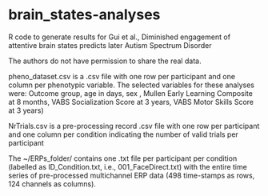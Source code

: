 # brain_states-analyses
R code to generate results for Gui et al., Diminished engagement of attentive brain states predicts later Autism Spectrum Disorder


The authors do not have permission to share the real data. 

pheno_dataset.csv is a .csv file with one row per participant and one column per phenotypic variable. The selected variables for these analyses were: Outcome group, age in days, sex , Mullen Early Learning Composite at 8 months, VABS Socialization Score at 3 years, VABS Motor Skills Score at 3 years)

NrTrials.csv is a pre-processing record .csv file with one row per participant and one column per condition indicating the number of valid trials per participant

The ~/ERPs_folder/ contains one .txt file per participant per condition (labelled as ID_Condition.txt, i.e., 001_FaceDirect.txt) with the entire time series of pre-processed multichannel ERP data (498 time-stamps as rows, 124 channels as columns).
